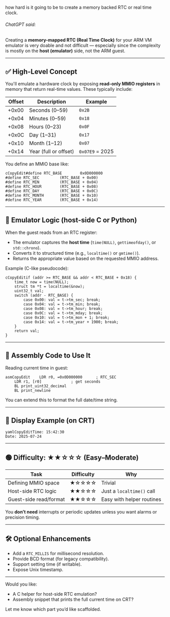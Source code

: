 how hard is it going to be to create a memory backed RTC or real time clock.



###### ChatGPT said:

Creating a **memory-mapped RTC (Real Time Clock)** for your ARM VM emulator is very doable and not difficult — especially since the complexity is mostly on the **host (emulator)** side, not the ARM guest.

------

## ✅ High-Level Concept

You'll emulate a hardware clock by exposing **read-only MMIO registers** in memory that return real-time values. These typically include:

| Offset | Description           | Example         |
| ------ | --------------------- | --------------- |
| +0x00  | Seconds (0–59)        | `0x2B`          |
| +0x04  | Minutes (0–59)        | `0x18`          |
| +0x08  | Hours (0–23)          | `0x0F`          |
| +0x0C  | Day (1–31)            | `0x17`          |
| +0x10  | Month (1–12)          | `0x07`          |
| +0x14  | Year (full or offset) | `0x07E9` = 2025 |



You define an MMIO base like:

```
cCopyEdit#define RTC_BASE        0x0D000000
#define RTC_SEC         (RTC_BASE + 0x00)
#define RTC_MIN         (RTC_BASE + 0x04)
#define RTC_HOUR        (RTC_BASE + 0x08)
#define RTC_DAY         (RTC_BASE + 0x0C)
#define RTC_MONTH       (RTC_BASE + 0x10)
#define RTC_YEAR        (RTC_BASE + 0x14)
```

------

## 🧠 Emulator Logic (host-side C or Python)

When the guest reads from an RTC register:

- The emulator captures the **host time** (`time(NULL)`, `gettimeofday()`, or `std::chrono`).
- Converts it to structured time (e.g., `localtime()` or `gmtime()`).
- Returns the appropriate value based on the requested MMIO address.

Example (C-like pseudocode):

```
cCopyEditif (addr >= RTC_BASE && addr < RTC_BASE + 0x18) {
    time_t now = time(NULL);
    struct tm *t = localtime(&now);
    uint32_t val;
    switch (addr - RTC_BASE) {
        case 0x00: val = t->tm_sec; break;
        case 0x04: val = t->tm_min; break;
        case 0x08: val = t->tm_hour; break;
        case 0x0C: val = t->tm_mday; break;
        case 0x10: val = t->tm_mon + 1; break;
        case 0x14: val = t->tm_year + 1900; break;
    }
    return val;
}
```

------

## 🧾 Assembly Code to Use It

Reading current time in guest:

```
asmCopyEdit    LDR r0, =0x0D000000      ; RTC_SEC
    LDR r1, [r0]             ; get seconds
    BL print_uint32_decimal
    BL print_newline
```

You can extend this to format the full date/time string.

------

## 🧪 Display Example (on CRT)

```
yamlCopyEditTime: 15:42:30
Date: 2025-07-24
```

------

## 🟢 Difficulty: ★★☆☆☆ (Easy–Moderate)

| Task                   | Difficulty | Why                       |
| ---------------------- | ---------- | ------------------------- |
| Defining MMIO space    | ★☆☆☆☆      | Trivial                   |
| Host-side RTC logic    | ★★☆☆☆      | Just a `localtime()` call |
| Guest-side read/format | ★★☆☆☆      | Easy with helper routines |



You **don’t need** interrupts or periodic updates unless you want alarms or precision timing.

------

## 🛠 Optional Enhancements

- Add a `RTC_MILLIS` for millisecond resolution.
- Provide BCD format (for legacy compatibility).
- Support setting time (if writable).
- Expose Unix timestamp.

------

Would you like:

- A C helper for host-side RTC emulation?
- Assembly snippet that prints the full current time on CRT?

Let me know which part you’d like scaffolded.